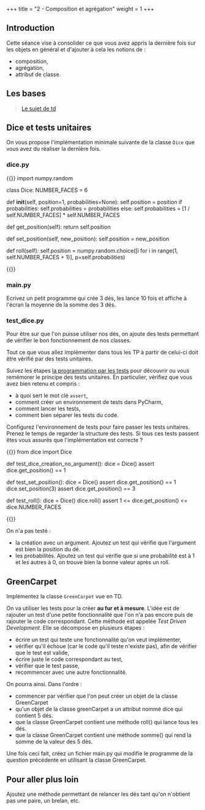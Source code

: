 +++
title = "2 - Composition et agrégation"
weight = 1
+++


## Introduction

Cette séance vise à consolider ce que vous avez appris la dernière fois sur les objets en général et d'ajouter à cela
les notions de :

 - composition,
 - agrégation,
 - attribut de classe.

## Les bases

> [Le sujet de td](/ressources/TD_2_impression.pdf)




## Dice et tests unitaires

On vous propose l'implémentation minimale suivante de la classe `Dice` que vous avez du réaliser la dernière fois.

### dice.py

{{<highlight python >}}
import numpy.random

class Dice:
  NUMBER_FACES = 6

  def __init__(self, position=1, probabilities=None):
    self.position = position
    if probabilities:
      self.probabilities = probabilities
    else:
      self.probabilities = [1 / self.NUMBER_FACES] * self.NUMBER_FACES

  def get_position(self):
    return self.position

  def set_position(self, new_position):
    self.position = new_position

  def roll(self):
    self.position = numpy.random.choice([i for i in range(1, self.NUMBER_FACES + 1)], p=self.probabilities)


{{</highlight>}}

### main.py

Ecrivez un petit programme qui crée 3 dés, les lance 10 fois et affiche à l'écran la moyenne de la somme des 3 dés.


### test_dice.py

Pour être sur que l'on puisse utiliser nos dés, on ajoute des tests permettant de vérifier le bon fonctionnement de nos classes. 

Tout ce que vous allez implémenter dans tous les TP à partir de celui-ci doit être vérifié par des tests unitaires. 

Suivez les étapes [la programmation par les
tests](https://informatique.centrale-marseille.fr/tutos/post/python-tests.html) pour découvrir ou vous remémorer le 
principe des tests unitaires. En particulier, vérifiez que vous avez bien retenu et compris :

 - à quoi sert le mot clé `assert`,
 - comment créer un environnement de tests dans PyCharm,
 - comment lancer les tests,
 - comment bien séparer les tests du code.

Configurez l'environnement de tests pour faire passer les tests unitaires. Prenez le temps de
regarder la structure des tests. Si tous ces tests passent êtes vous assurés que l'implémentation est correcte ? 


{{<highlight python>}}
from dice import Dice

def test_dice_creation_no_argument():
    dice = Dice()
    assert dice.get_position() == 1

def test_set_position():
    dice = Dice()
    assert dice.get_position() == 1
    dice.set_position(3)
    assert dice.get_position() == 3

def test_roll():
    dice = Dice()
    dice.roll()
    assert 1 <= dice.get_position() <= dice.NUMBER_FACES


{{</highlight>}}

On n'a pas testé : 

  - la création avec un argument. Ajoutez un test qui vérifie que l'argument est bien la position du dé.
  - les probabilités. Ajoutez un test qui vérifie que si une probabilité est à 1 et les autres à 0, on trouve bien la bonne valeur après un roll.

## GreenCarpet

Implémentez la classe `GreenCarpet` vue en TD.

On va utiliser les tests pour la créer **au fur et à mesure**. L'idée est de rajouter un test d'une petite fonctionnalité que l'on n'a pas encore puis de rajouter le code correspondant. Cette méthode est appelée *Test Driven Development*. Elle se décompose en plusieurs étapes :
 
 - écrire un test qui teste une fonctionnalité qu'on veut implémenter,
 - vérifier qu'il échoue (car le code qu'il teste n'existe pas), afin de vérifier que le test est valide,
 - écrire juste le code correspondant au test,
 - vérifier que le test passe,
 - recommencer avec une autre fonctionnalité.


On pourra ainsi. Dans l'ordre : 

  * commencer par vérifier que l'on peut créer un objet de la classe GreenCarpet
  * qu'un objet de la classe greenCarpet a un attribut nommé dice qui contient 5 dés.
  * que la classe GreenCarpet contient une méthode roll() qui lance tous les dés.
  * que la classe GreenCarpet contient une méthode somme() qui rend la somme de la valeur des 5 dés.

Une fois ceci fait, créez un fichier main.py qui modifie le programme de la question précédente en utilisant la classe GreenCarpet.

## Pour aller plus loin

Ajoutez une méthode permettant de relancer les dés tant qu'on n'obtient pas une paire, un brelan, etc.
